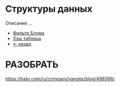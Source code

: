 # Структуры данных
Описание ...

- [Фильтр Блума](bloom%20filter/README.md)
- [Хэш таблица](hash%20table/README.md)
- [<- назад](../README.md)

# РАЗОБРАТЬ
https://habr.com/ru/company/yandex/blog/498366/